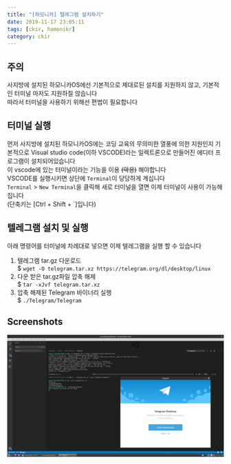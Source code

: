 ```yaml
---
title: "[하모니카] 텔레그램 설치하기"
date: 2019-11-17 23:05:11
tags: [ckir, hamonikr]
category: ckir
---
```

  
## 주의 
사지방에 설치된 하모니카OS에선 기본적으로 제대로된 설치를 지원하지 않고, 기본적인 터미널 마저도 지원하질 않습니다  
따라서 터미널을 사용하기 위해선 편법이 필요합니다  
  
  
## 터미널 실행  
먼저 사지방에 설치된 하모니카OS에는 코딩 교육의 무의미한 열풍에 의한 지원인지 기본적으로 Visual studio code(이하 VSCODE)라는 일렉트론으로 만들어진 에디터 프로그램이 설치되어있습니다  
이 vscode에 있는 터미널이라는 기능을 이용 ~~(악용)~~ 해야합니다  
VSCODE를 실행시키면 상단에 `Terminal`이 당당하게 계십니다  
`Terminal` > `New Terminal`을 클릭해 새로 터미널을 열면 이제 터미널이 사용이 가능해집니다  
(단축키는 [Ctrl + Shift + `]입니다)
  
  
## 텔레그램 설치 및 실행  
아래 명령어를 터미널에 차례대로 넣으면 이제 텔레그램을 실행 할 수 있습니다  
1. 텔레그램 tar.gz 다운로드  
  $ `wget -O telegram.tar.xz https://telegram.org/dl/desktop/linux`  
2. 다운 받은 tar.gz파일 압축 해제  
  $ `tar -xJvf telegram.tar.xz`  
3. 압축 해제된 Telegram 바이너리 실행  
  $ `./Telegram/Telegram `  
  
## Screenshots  
![screenshot_result.png](2019/11/17/10/screenshot_result.png)  
